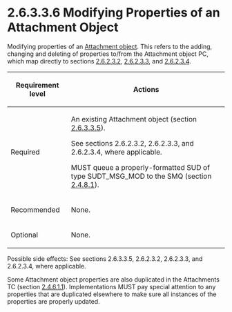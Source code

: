 <html dir="LTR" xmlns:mshelp="http://msdn.microsoft.com/mshelp" xmlns:ddue="http://ddue.schemas.microsoft.com/authoring/2003/5" xmlns:xlink="http://www.w3.org/1999/xlink" xmlns:tool="http://www.microsoft.com/tooltip">
    <head>
        <meta http-equiv="Content-Type" content="text/html; CHARSET=utf-8"></meta>
        <meta name="save" content="history"></meta>
        <title>2.6.3.3.6 Modifying Properties of an Attachment Object</title>
        <xml>
            <mshelp:toctitle title="2.6.3.3.6 Modifying Properties of an Attachment Object"></mshelp:toctitle>
            <mshelp:rltitle title="[MS-PST]: Modifying Properties of an Attachment Object"></mshelp:rltitle>
            <mshelp:keyword index="A" term="40075070-ace4-4d24-8720-d089b6859d64"></mshelp:keyword>
            <mshelp:attr name="DCSext.ContentType" value="open specification"></mshelp:attr>
            <mshelp:attr name="AssetID" value="40075070-ace4-4d24-8720-d089b6859d64"></mshelp:attr>
            <mshelp:attr name="TopicType" value="kbRef"></mshelp:attr>
            <mshelp:attr name="DCSext.Title" value="[MS-PST]: Modifying Properties of an Attachment Object" />
        </xml>
    </head>
    <body>
        <div id="header">
            <h1 class="heading">2.6.3.3.6 Modifying Properties of an Attachment Object</h1>
        </div>
        <div id="mainSection">
            <div id="mainBody">
                <div id="allHistory" class="saveHistory"></div>
                <div id="sectionSection0" class="section" name="collapseableSection">
                    

<p>Modifying properties of an <a href="08220cc9-69b1-4072-a2e7-2a0ff201d505.md#gt_6ab4cacc-0e1a-4843-b9e5-4f1fee5a695a">Attachment object</a>. This
refers to the adding, changing and deleting of properties to/from the
Attachment object PC, which map directly to sections <a href="06096284-9b6a-41ea-8bf2-6615bee0752e.md">2.6.2.3.2</a>, <a href="b0848da7-e670-499d-8f26-ac82b3e83835.md">2.6.2.3.3</a>, and <a href="c30a75c2-b2d0-4745-9e5b-b883f83e12f1.md">2.6.2.3.4</a>.</p>

<table>
 <thead>
  <tr>
   <th>
   <p>Requirement level</p>
   </th>
   <th>
   <p>Actions</p>
   </th>
  </tr>
 </thead>
 <tr>
  <td>
  <p>Required</p>
  </td>
  <td>
  <p>An existing Attachment object (section <a href="14d77d83-bd42-4da8-b9ce-22b41c951c9d.md">2.6.3.3.5</a>).</p>
  <p>See sections 2.6.2.3.2, 2.6.2.3.3, and 2.6.2.3.4,
  where applicable.</p>
  <p>MUST queue a properly-formatted SUD of type
  SUDT_MSG_MOD to the SMQ (section <a href="feced5b5-714b-47e1-8ca0-a8aae53c2fe4.md">2.4.8.1</a>).</p>
  </td>
 </tr>
 <tr>
  <td>
  <p>Recommended</p>
  </td>
  <td>
  <p>None.</p>
  </td>
 </tr>
 <tr>
  <td>
  <p>Optional</p>
  </td>
  <td>
  <p>None.</p>
  </td>
 </tr>
</table>

<p>Possible side effects: See sections 2.6.3.3.5, 2.6.2.3.2,
2.6.2.3.3, and 2.6.2.3.4, where applicable.</p>

<p>Some Attachment object properties are also duplicated in the
Attachments TC (section <a href="47c336f7-2d9b-4f22-91c7-5bb422aaebbb.md">2.4.6.1.1</a>).
Implementations MUST pay special attention to any properties that are duplicated
elsewhere to make sure all instances of the properties are properly updated.</p>
                </div>
            </div>
        </div>
    </body>
</html>
